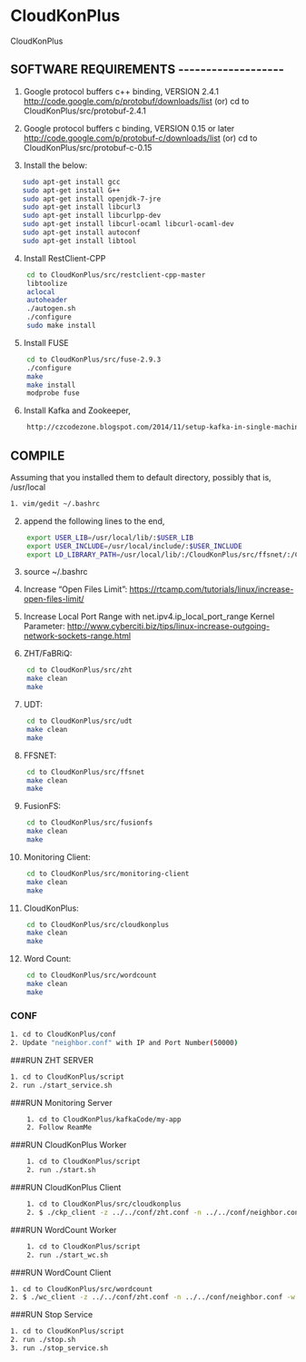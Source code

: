 # CloudKonPlus
CloudKonPlus

## SOFTWARE REQUIREMENTS -------------------

1. Google protocol buffers c++ binding, VERSION 2.4.1
		http://code.google.com/p/protobuf/downloads/list
		(or)
		cd to CloudKonPlus/src/protobuf-2.4.1
		
2. Google protocol buffers c binding, VERSION 0.15 or later
		http://code.google.com/p/protobuf-c/downloads/list
		(or)
		cd to CloudKonPlus/src/protobuf-c-0.15
		

3. Install the below:
 ```sh
	sudo apt-get install gcc
	sudo apt-get install G++
	sudo apt-get install openjdk-7-jre
	sudo apt-get install libcurl3
	sudo apt-get install libcurlpp-dev
	sudo apt-get install libcurl-ocaml libcurl-ocaml-dev
	sudo apt-get install autoconf
	sudo apt-get install libtool
```

4. Install RestClient-CPP
```sh
	cd to CloudKonPlus/src/restclient-cpp-master
	libtoolize
	aclocal
	autoheader
	./autogen.sh
	./configure
	sudo make install
```
5. Install FUSE
```sh
	cd to CloudKonPlus/src/fuse-2.9.3
	./configure
	make
	make install
	modprobe fuse
```
6. Install Kafka and Zookeeper,

```sh
	http://czcodezone.blogspot.com/2014/11/setup-kafka-in-single-machine-running.html
```

## COMPILE

Assuming that you installed them to default directory, possibly that is, /usr/local
```sh
1. vim/gedit ~/.bashrc
```
2. append the following lines to the end,

```sh
	export USER_LIB=/usr/local/lib/:$USER_LIB
	export USER_INCLUDE=/usr/local/include/:$USER_INCLUDE
	export LD_LIBRARY_PATH=/usr/local/lib/:/CloudKonPlus/src/ffsnet/:/CloudKonPlus/src/udt/src:$LD_LIBRARY_PATH
```
3. source ~/.bashrc

4. Increase “Open Files Limit”: 
	https://rtcamp.com/tutorials/linux/increase-open-files-limit/

5. Increase Local Port Range with net.ipv4.ip_local_port_range Kernel Parameter:
	http://www.cyberciti.biz/tips/linux-increase-outgoing-network-sockets-range.html

6. ZHT/FaBRiQ:
```sh
	cd to CloudKonPlus/src/zht
	make clean
	make
```
7. UDT:
```sh
	cd to CloudKonPlus/src/udt
	make clean
	make
```
8. FFSNET:
```sh
	cd to CloudKonPlus/src/ffsnet
	make clean
	make
```
9. FusionFS:
```sh
	cd to CloudKonPlus/src/fusionfs
	make clean
	make
```
10. Monitoring Client:
```sh
	cd to CloudKonPlus/src/monitoring-client
	make clean
	make
```
11. CloudKonPlus:
```sh
	cd to CloudKonPlus/src/cloudkonplus
	make clean
	make
```
12. Word Count:

```sh
	cd to CloudKonPlus/src/wordcount
	make clean
	make
```
### CONF 
```sh
1. cd to CloudKonPlus/conf
2. Update "neighbor.conf" with IP and Port Number(50000)
```
###RUN ZHT SERVER
```sh
1. cd to CloudKonPlus/script
2. run ./start_service.sh
```
###RUN Monitoring Server
```sh
	1. cd to CloudKonPlus/kafkaCode/my-app
	2. Follow ReamMe
```
###RUN CloudKonPlus Worker
```sh
	1. cd to CloudKonPlus/script
	2. run ./start.sh
```

###RUN CloudKonPlus Client
```sh
	1. cd to CloudKonPlus/src/cloudkonplus
	2. $ ./ckp_client -z ../../conf/zht.conf -n ../../conf/neighbor.conf -w ../../TestCase/Throughput/sleep_0_10k.txt
```

###RUN WordCount Worker
```sh
	1. cd to CloudKonPlus/script
	2. run ./start_wc.sh
```
###RUN WordCount Client
```sh
1. cd to CloudKonPlus/src/wordcount
2. $ ./wc_client -z ../../conf/zht.conf -n ../../conf/neighbor.conf -w CloudKonPlus/TestCase/wordcount/5mb.txt
```
###RUN Stop Service
```sh
1. cd to CloudKonPlus/script
2. run ./stop.sh
3. run ./stop_service.sh
```
